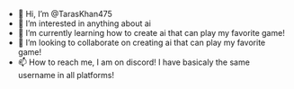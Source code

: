 - 👋 Hi, I’m @TarasKhan475
- 👀 I’m interested in anything about ai
- 🌱 I’m currently learning how to create ai that can play my favorite game!
- 💞️ I’m looking to collaborate on creating ai that can play my favorite game!
- 📫 How to reach me, I am on discord! I have basicaly the same username in all platforms!

<!---
TarasKhan475/TarasKhan475 is a ✨ special ✨ repository because its `README.md` (this file) appears on your GitHub profile.
You can click the Preview link to take a look at your changes.
--->
